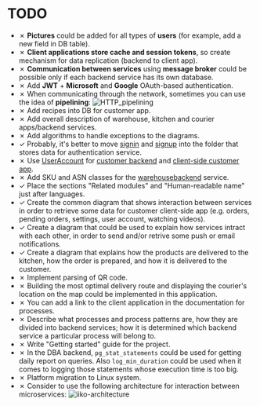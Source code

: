 # TODO 

- &cross; **Pictures** could be added for all types of **users** (for example, add a new field in DB table).
- &cross; **Client applications store cache and session tokens**, so create mechanism for data replication (backend to client app).
- &cross; **Communication between services** using **message broker** could be possible only if each backend service has its own database.
- &cross; Add **JWT** + **Microsoft** and **Google** OAuth-based authentication.
- &cross; When communicating through the network, sometimes you can use the idea of **pipelining**:
![HTTP_pipelining](https://upload.wikimedia.org/wikipedia/commons/thumb/1/19/HTTP_pipelining2.svg/1200px-HTTP_pipelining2.svg.png)
- &cross; Add recipes into DB for customer app.
- &cross; Add overall description of warehouse, kitchen and courier apps/backend services.
- &cross; Add algorithms to handle exceptions to the diagrams.
- &check; Probably, it's better to move [signin](processes/auth/signin.md) and [signup](processes/customer/signup.md) into the folder that stores data for authentication service.
- &cross; Use [UserAccount](https://github.com/alexeysp11/workflow-lib/blob/main/src/Models/Business/InformationSystem/UserAccount.cs) for [customer backend](backend/customerbackend.md) and [client-side customer app](frontend/customerclient.md).
- &cross; Add SKU and ASN classes for the [warehousebackend](backend/warehousebackend.md) service.
- &check; Place the sections "Related modules" and "Human-readable name" just after languages.
- &check; Create the common diagram that shows interaction between services in order to retrieve some data for customer client-side app (e.g. orders, pending orders, settings, user account, watching videos).
- &check; Create a diagram that could be used to explain how services intract with each other, in order to send and/or retrive some push or email notifications.
- &check; Create a diagram that explains how the products are delivered to the kitchen, how the order is prepared, and how it is delivered to the customer.
- &cross; Implement parsing of QR code.
- &cross; Building the most optimal delivery route and displaying the courier's location on the map could be implemented in this application.
- &cross; You can add a link to the client application in the documentation for processes.
- &cross; Describe what processes and process patterns are, how they are divided into backend services; how it is determined which backend service a particular process will belong to.
- &cross; Write "Getting started" guide for the project.
- &cross; In the DBA backend, `pg_stat_statements` could be used for getting daily report on queries. Also `log_min_duration` could be used when it comes to logging those statements whose execution time is too big.
- &cross; Platform migration to Linux system.
- &cross; Consider to use the following architecture for interaction between microservices:
![iiko-architecture](https://habrastorage.org/webt/qh/bu/qt/qhbuqtdm4-uylhriivfq3vwpfyq.png)
